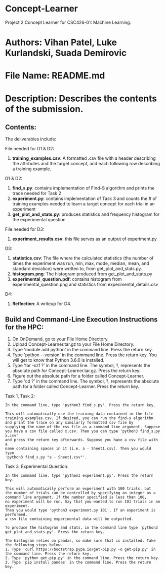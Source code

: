 # Concept-Learner
Project 2 Concept Learner for CSC426-01: Machine Learning.

# Authors: Vihan Patel, Luke Kurlandski, Suada Demirovic
# File Name: README.md
# Description: Describes the contents of the submission.

## Contents:
The deliverables include:

File needed for D1 & D2:
1. **training_examples.csv**: A formatted .csv file with a header describing the attributes and the target concept, and each following row describing a training example.

D1 & D2:
1. **find_s.py**: contains implementation of Find-S algorithm and prints the trace needed for Task 2
2. **experiment.py**: contains implementation of Task 3 and counts the # of training examples needed to learn a target concept for each trial in an experiment
3. **get_plot_and_stats.py**: produces statistics and frequency histogram for the experimental question

File needed for D3:
1. **experiment_results.csv**: this file serves as an output of experiment.py

D3: 
1. **statistics.csv**: The file where the calculated statistics (the number of times the experiment was run, min, max, mode, median, mean, and standard deviation) were written to, from get_plot_and_stats.py. 
2. **histogram.png**: The histogram produced from get_plot_and_stats.py
3. **experimental_question.pdf**: contains histogram from experimental_question.png and statistics from experimental_details.csv

D4:
1. **Reflection**: A writeup for D4.

## Build and Command-Line Execution Instructions for the HPC:

1) On OnDemand, go to your File Home Directory.
2) Upload Concept-Learner.tar.gz to your File Home Directory.
4) Type 'module add python' in the command line. Press the return key.
5) Type 'python --version' in the command line. Press the return key. You will get to know that Python 3.6.0 is installed.
6) Type 'tar -xzf ?' in the command line. The symbol, ?, represents the absolute path for Concept-Learner.tar.gz. Press the return key.
7) Figure out the absolute path for a folder called Concept-Learner.
8) Type 'cd ?' in the command line. The symbol, ?, represents the absolute path for a folder called Concept-Learner. Press the return key.

Task 1, Task 2: 
	
	In the command line, type 'python3 find_s.py'. Press the return key.

	This will automatically use the training data contained in the file
	training_examples.csv. If desired, you can run the find-s algorithm
	and print the trace on any similarly formatted csv file by 
	supplying the name of the csv file as a command line argument. Suppose
	you have a csv file called x.csv. Then you can type 'python3 find_s.py x.csv'
	and press the return key afterwards. Suppose you have a csv file with a
	name containing spaces in it (i.e. a - Sheet1.csv). Then you would type
	'python3 find_s.py "a - Sheet1.csv"'.

Task 3, Experimental Question:
	
	In the command line, type 'python3 experiment.py'. Press the return key.

	This will automatically perform an experiment with 100 trials, but 
	the number of trials can be controlled by specifying an integer as a
	command line argument. If the number specified is less than 100, 
	no experiment will be run. Say that you wanted to run 101 trials in an experiment.
	Then you would type 'python3 experiment.py 101'. If an experiment is performed, 
	a csv file containing experimental data will be outputted.
	
	To produce the histogram and stats, in the command line type 'python3 get_plot_and_stats.py'. Press the return key.

	The histogram relies on pandas, so make sure that is installed. Take the following steps below.
	1. Type 'curl https://bootstrap.pypa.io/get-pip.py -o get-pip.py' in the command line. Press the return key.
	2. Type 'python get-pip.py' in the command line. Press the return key.
	3. Type 'pip install pandas' in the command line. Press the return key.
